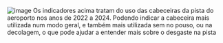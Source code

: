 ![image](https://github.com/user-attachments/assets/eafb9e94-18c7-4b4a-9bd5-3874002e7f35)
Os indicadores acima tratam do uso das cabeceiras da pista do aeroporto nos anos de 2022 a 2024.
Podendo indicar a cabeceira mais utilizada num modo geral, e também mais utilizada sem no pouso, ou na decolagem, o que pode ajudar a entender mais sobre o desgaste na pista 
